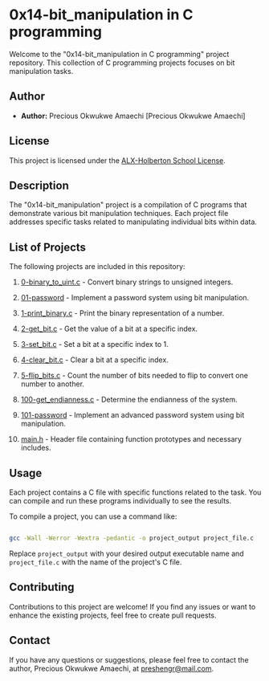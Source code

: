 # 0x14-bit_manipulation in C programmingWelcome to the "0x14-bit_manipulation in C programming" project repository. This collection of C programming projects focuses on bit manipulation tasks.## Author- **Author:** Precious Okwukwe Amaechi [Precious Okwukwe Amaechi]## LicenseThis project is licensed under the [ALX-Holberton School License](LICENSE).## DescriptionThe "0x14-bit_manipulation" project is a compilation of C programs that demonstrate various bit manipulation techniques. Each project file addresses specific tasks related to manipulating individual bits within data.## List of ProjectsThe following projects are included in this repository:1. [0-binary_to_uint.c](./0-binary_to_uint.c) - Convert binary strings to unsigned integers.2. [01-password](./01-password) - Implement a password system using bit manipulation.3. [1-print_binary.c](./1-print_binary.c) - Print the binary representation of a number.4. [2-get_bit.c](./2-get_bit.c) - Get the value of a bit at a specific index.5. [3-set_bit.c](./3-set_bit.c) - Set a bit at a specific index to 1.6. [4-clear_bit.c](./4-clear_bit.c) - Clear a bit at a specific index.7. [5-flip_bits.c](./5-flip_bits.c) - Count the number of bits needed to flip to convert one number to another.8. [100-get_endianness.c](./100-get_endianness.c) - Determine the endianness of the system.9. [101-password](./101-password) - Implement an advanced password system using bit manipulation.10. [main.h](./main.h) - Header file containing function prototypes and necessary includes.## UsageEach project contains a C file with specific functions related to the task. You can compile and run these programs individually to see the results.To compile a project, you can use a command like:```shgcc -Wall -Werror -Wextra -pedantic -o project_output project_file.c```Replace `project_output` with your desired output executable name and `project_file.c` with the name of the project's C file.## ContributingContributions to this project are welcome! If you find any issues or want to enhance the existing projects, feel free to create pull requests.## ContactIf you have any questions or suggestions, please feel free to contact the author, Precious Okwukwe Amaechi, at [preshengr@mail.com](mailto:preshengr@mail.com).